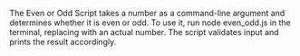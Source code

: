 The Even or Odd Script takes a number as a command-line argument and determines whether it is even or odd. To use it, run node even_odd.js <number> in the terminal, replacing <number> with an actual number. The script validates input and prints the result accordingly.
